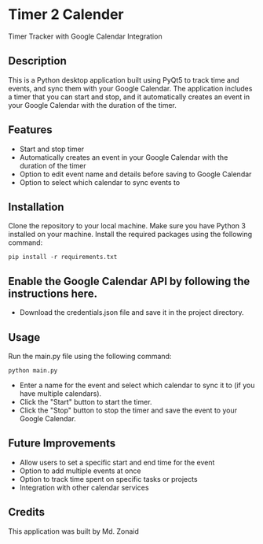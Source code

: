 # Timer 2 Calender
Timer Tracker with Google Calendar Integration



## Description
This is a Python desktop application built using PyQt5 to track time and events, and sync them with your Google Calendar. The application includes a timer that you can start and stop, and it automatically creates an event in your Google Calendar with the duration of the timer.

## Features
- Start and stop timer
 - Automatically creates an event in your Google Calendar with the duration of the timer
- Option to edit event name and details before saving to Google Calendar
- Option to select which calendar to sync events to

## Installation
Clone the repository to your local machine.
Make sure you have Python 3 installed on your machine.
Install the required packages using the following command:

```
pip install -r requirements.txt
```

## Enable the Google Calendar API by following the instructions here.
- Download the credentials.json file and save it in the project directory.

## Usage
Run the main.py file using the following command:

```
python main.py
```
- Enter a name for the event and select which calendar to sync it to (if you have multiple calendars).
- Click the "Start" button to start the timer.
- Click the "Stop" button to stop the timer and save the event to your Google Calendar.

## Future Improvements
- Allow users to set a specific start and end time for the event
- Option to add multiple events at once
- Option to track time spent on specific tasks or projects
- Integration with other calendar services

## Credits
This application was built by Md. Zonaid